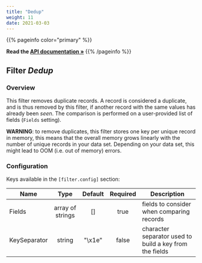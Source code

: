 ```yaml
---
title: "Dedup"
weight: 11
date: 2021-03-03
---
```

{{% pageinfo color="primary" %}}

**Read the [API documentation &raquo;](https://pkg.go.dev/github.com/AdRoll/baker/filter#Dedup)**
{{% /pageinfo %}}

## Filter *Dedup*

### Overview

This filter removes duplicate records. A record is considered a duplicate, and is thus removed by this filter, 
if another record with the same values has already been _seen_. The comparison is performed on a 
user-provided list of fields (`Fields` setting).

**WARNING**: to remove duplicates, this filter stores one key per unique record in memory, this means 
that the overall memory grows linearly with the number of unique records in your data set. Depending 
on your data set, this might lead to OOM (i.e. out of memory) errors.


### Configuration

Keys available in the `[filter.config]` section:

|Name|Type|Default|Required|Description|
|----|:--:|:-----:|:------:|-----------|
| Fields| array of strings| []| true| fields to consider when comparing records|
| KeySeparator| string| "\x1e"| false| character separator used to build a key from the fields|

